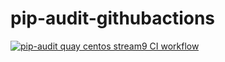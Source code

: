 # pip-audit-githubactions
[![pip-audit quay centos stream9 CI workflow](https://github.com/githubfoam/pip-audit-githubactions/actions/workflows/quay-centos-stream9-wf.yml/badge.svg)](https://github.com/githubfoam/pip-audit-githubactions/actions/workflows/quay-centos-stream9-wf.yml)
